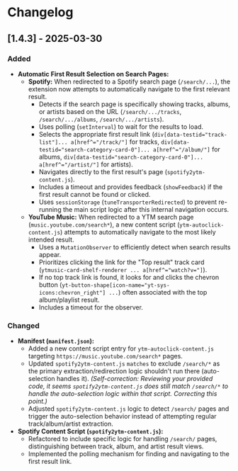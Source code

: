 # Changelog

## [1.4.3] - 2025-03-30 

### Added

*   **Automatic First Result Selection on Search Pages:**
    *   **Spotify:** When redirected to a Spotify search page (`/search/...`), the extension now attempts to automatically navigate to the first relevant result.
        *   Detects if the search page is specifically showing tracks, albums, or artists based on the URL (`/search/.../tracks`, `/search/.../albums`, `/search/.../artists`).
        *   Uses polling (`setInterval`) to wait for the results to load.
        *   Selects the appropriate first result link (`div[data-testid="track-list"]... a[href^="/track/"]` for tracks, `div[data-testid="search-category-card-0"]... a[href^="/album/"]` for albums, `div[data-testid="search-category-card-0"]... a[href^="/artist/"]` for artists).
        *   Navigates directly to the first result's page (`spotify2ytm-content.js`).
        *   Includes a timeout and provides feedback (`showFeedback`) if the first result cannot be found or clicked.
        *   Uses `sessionStorage` (`tuneTransporterRedirected`) to prevent re-running the main script logic after this internal navigation occurs.
    *   **YouTube Music:** When redirected to a YTM search page (`music.youtube.com/search*`), a new content script (`ytm-autoclick-content.js`) attempts to automatically navigate to the most likely intended result.
        *   Uses a `MutationObserver` to efficiently detect when search results appear.
        *   Prioritizes clicking the link for the "Top result" track card (`ytmusic-card-shelf-renderer ... a[href^="watch?v="]`).
        *   If no top track link is found, it looks for and clicks the chevron button (`yt-button-shape[icon-name="yt-sys-icons:chevron_right"] ...`) often associated with the top album/playlist result.
        *   Includes a timeout for the observer.

### Changed

*   **Manifest (`manifest.json`):**
    *   Added a new content script entry for `ytm-autoclick-content.js` targeting `https://music.youtube.com/search*` pages.
    *   Updated `spotify2ytm-content.js` `matches` to exclude `/search/*` as the primary extraction/redirection logic shouldn't run there (auto-selection handles it). *(Self-correction: Reviewing your provided code, it seems `spotify2ytm-content.js` *does* still match `/search/*` to handle the auto-selection logic within that script. Correcting this point.)*
    *   Adjusted `spotify2ytm-content.js` logic to detect `/search/` pages and trigger the auto-selection behavior instead of attempting regular track/album/artist extraction.
*   **Spotify Content Script (`spotify2ytm-content.js`):**
    *   Refactored to include specific logic for handling `/search/` pages, distinguishing between track, album, and artist result views.
    *   Implemented the polling mechanism for finding and navigating to the first result link.